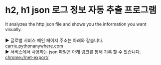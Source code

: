 # h2, h1 json 로그 정보 자동 추출 프로그램

It analyzes the http json file and shows you the information you want visually.
<br/>
<br/>
► 글로벌 서비스 메인 페이지 주소는 아래와 같습니다.
[carrie.pythonanywhere.com](http://carrie.pythonanywhere.com/)
<br/>
► 서비스에서 사용하는 json 파일은 아래 링크를 통해 기록 할 수 있습니다.
[chrome://net-export/](chrome://net-export/)

<br/>
<br/>



